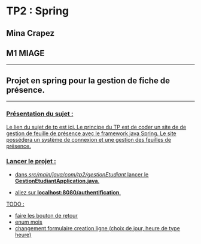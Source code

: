 # TP2 : Spring

## Mina Crapez
## M1 MIAGE

-------------------

## Projet en spring pour la gestion de fiche de présence. ##

------------------

### <u> Présentation du sujet :<u>

Le lien du sujet de tp est [ici](https://www.fil.univ-lille.fr/~seinturi/m1/carmiage/tp2.pdf).
Le principe du TP est de coder un site de de gestion de feuille de présence avec le framework java Spring.
Le site possédera un système de connexion et une gestion des feuilles de présence.

### <u> Lancer le projet :<u>

- dans *src/main/java/com/tp2/gestionEtudiant* lancer le **GestionEtudiantApplication.java**.

- allez sur **localhost:8080/authentification**.

TODO :

- faire les bouton de retour
- enum mois
- changement formulaire creation ligne (choix de jour, heure de type heure)
